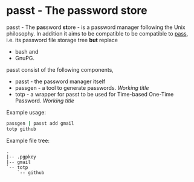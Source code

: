 # passt - The **pas**sword **st**ore
passt - The **pas**sword **st**ore - is a password manager following the Unix philosophy.
In addition it aims to be compatible to be compatible to
[pass](www.passwordstore.org), i.e. its password file storage tree **but** replace
- bash and
- GnuPG.

passt consist of the following components,
- passt - the password manager itself
- passgen - a tool to generate passwords. *Working title*
- totp - a wrapper for passt to be used for Time-based One-Time Password. *Working title*

Example usage:

```sh
passgen | passt add gmail
totp github
```

Example file tree:

```
.
|-- .pgpkey
|-- gmail
`-- totp
    `-- github
```
